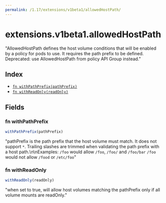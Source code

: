 ```yaml
---
permalink: /1.17/extensions/v1beta1/allowedHostPath/
---
```


# extensions.v1beta1.allowedHostPath

"AllowedHostPath defines the host volume conditions that will be enabled by a policy for pods to use. It requires the path prefix to be defined. Deprecated: use AllowedHostPath from policy API Group instead."

## Index

* [`fn withPathPrefix(pathPrefix)`](#fn-withpathprefix)
* [`fn withReadOnly(readOnly)`](#fn-withreadonly)

## Fields

### fn withPathPrefix

```ts
withPathPrefix(pathPrefix)
```

"pathPrefix is the path prefix that the host volume must match. It does not support `*`. Trailing slashes are trimmed when validating the path prefix with a host path.\n\nExamples: `/foo` would allow `/foo`, `/foo/` and `/foo/bar` `/foo` would not allow `/food` or `/etc/foo`"

### fn withReadOnly

```ts
withReadOnly(readOnly)
```

"when set to true, will allow host volumes matching the pathPrefix only if all volume mounts are readOnly."